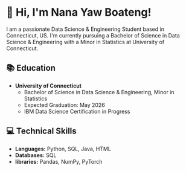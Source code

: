 
# 👋 Hi, I'm Nana Yaw Boateng!
I am a passionate Data Science & Engineering Student based in Connecticut, US. I'm currently pursuing a Bachelor of Science 
in Data Science & Engineering with a Minor in Statistics at University of Connecticut.

## 📚 Education
- **University of Connecticut**
   * Bachelor of Science in Data Science & Engineering, Minor in Statistics
   * Expected Graduation: May 2026
   * IBM Data Science Certification in Progress

## 💻 Technical Skills
- **Languages:** Python, SQL, Java, HTML
- **Databases:** SQL
- **libraries:** Pandas, NumPy, PyTorch
  
<!---
nanayboateng/nanayboateng is a ✨ special ✨ repository because its `README.md` (this file) appears on your GitHub profile.
You can click the Preview link to take a look at your changes.
--->
